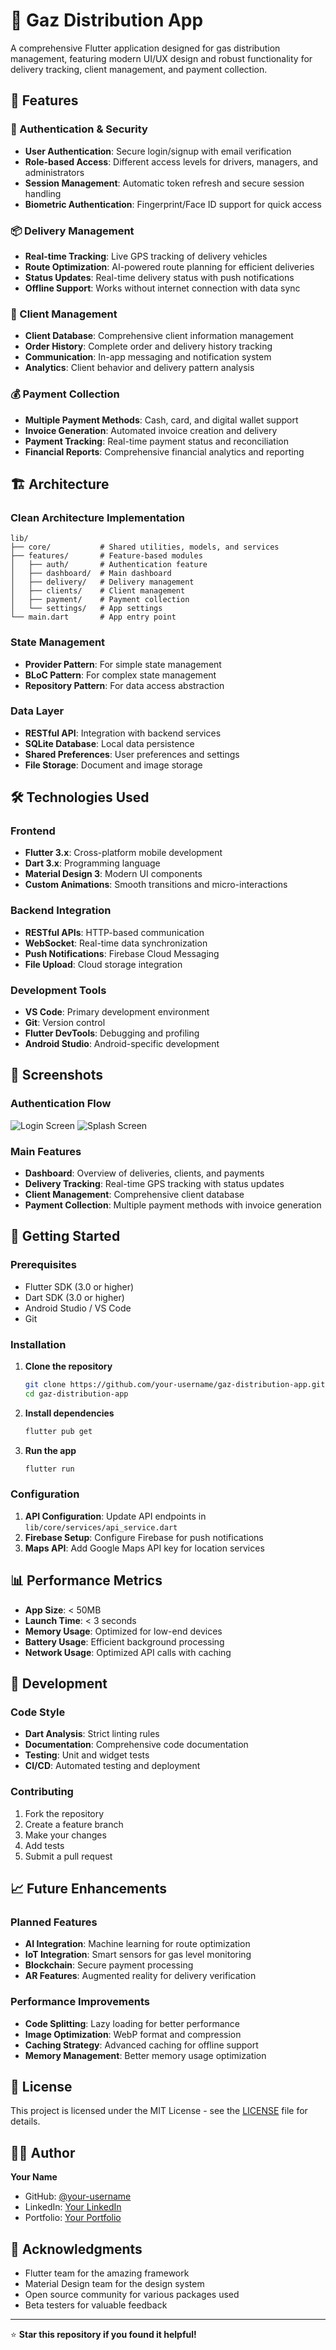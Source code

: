 # 🚀 Gaz Distribution App

A comprehensive Flutter application designed for gas distribution management, featuring modern UI/UX design and robust functionality for delivery tracking, client management, and payment collection.

## 📱 Features

### 🔐 Authentication & Security
- **User Authentication**: Secure login/signup with email verification
- **Role-based Access**: Different access levels for drivers, managers, and administrators
- **Session Management**: Automatic token refresh and secure session handling
- **Biometric Authentication**: Fingerprint/Face ID support for quick access

### 📦 Delivery Management
- **Real-time Tracking**: Live GPS tracking of delivery vehicles
- **Route Optimization**: AI-powered route planning for efficient deliveries
- **Status Updates**: Real-time delivery status with push notifications
- **Offline Support**: Works without internet connection with data sync

### 👥 Client Management
- **Client Database**: Comprehensive client information management
- **Order History**: Complete order and delivery history tracking
- **Communication**: In-app messaging and notification system
- **Analytics**: Client behavior and delivery pattern analysis

### 💰 Payment Collection
- **Multiple Payment Methods**: Cash, card, and digital wallet support
- **Invoice Generation**: Automated invoice creation and delivery
- **Payment Tracking**: Real-time payment status and reconciliation
- **Financial Reports**: Comprehensive financial analytics and reporting

## 🏗️ Architecture

### Clean Architecture Implementation
```
lib/
├── core/           # Shared utilities, models, and services
├── features/       # Feature-based modules
│   ├── auth/       # Authentication feature
│   ├── dashboard/  # Main dashboard
│   ├── delivery/   # Delivery management
│   ├── clients/    # Client management
│   ├── payment/    # Payment collection
│   └── settings/   # App settings
└── main.dart       # App entry point
```

### State Management
- **Provider Pattern**: For simple state management
- **BLoC Pattern**: For complex state management
- **Repository Pattern**: For data access abstraction

### Data Layer
- **RESTful API**: Integration with backend services
- **SQLite Database**: Local data persistence
- **Shared Preferences**: User preferences and settings
- **File Storage**: Document and image storage

## 🛠️ Technologies Used

### Frontend
- **Flutter 3.x**: Cross-platform mobile development
- **Dart 3.x**: Programming language
- **Material Design 3**: Modern UI components
- **Custom Animations**: Smooth transitions and micro-interactions

### Backend Integration
- **RESTful APIs**: HTTP-based communication
- **WebSocket**: Real-time data synchronization
- **Push Notifications**: Firebase Cloud Messaging
- **File Upload**: Cloud storage integration

### Development Tools
- **VS Code**: Primary development environment
- **Git**: Version control
- **Flutter DevTools**: Debugging and profiling
- **Android Studio**: Android-specific development

## 📱 Screenshots

### Authentication Flow
![Login Screen](flutter_01.png)
![Splash Screen](flutter_02.png)

### Main Features
- **Dashboard**: Overview of deliveries, clients, and payments
- **Delivery Tracking**: Real-time GPS tracking with status updates
- **Client Management**: Comprehensive client database
- **Payment Collection**: Multiple payment methods with invoice generation

## 🚀 Getting Started

### Prerequisites
- Flutter SDK (3.0 or higher)
- Dart SDK (3.0 or higher)
- Android Studio / VS Code
- Git

### Installation

1. **Clone the repository**
   ```bash
   git clone https://github.com/your-username/gaz-distribution-app.git
   cd gaz-distribution-app
   ```

2. **Install dependencies**
   ```bash
   flutter pub get
   ```

3. **Run the app**
   ```bash
   flutter run
   ```

### Configuration

1. **API Configuration**: Update API endpoints in `lib/core/services/api_service.dart`
2. **Firebase Setup**: Configure Firebase for push notifications
3. **Maps API**: Add Google Maps API key for location services

## 📊 Performance Metrics

- **App Size**: < 50MB
- **Launch Time**: < 3 seconds
- **Memory Usage**: Optimized for low-end devices
- **Battery Usage**: Efficient background processing
- **Network Usage**: Optimized API calls with caching

## 🔧 Development

### Code Style
- **Dart Analysis**: Strict linting rules
- **Documentation**: Comprehensive code documentation
- **Testing**: Unit and widget tests
- **CI/CD**: Automated testing and deployment

### Contributing
1. Fork the repository
2. Create a feature branch
3. Make your changes
4. Add tests
5. Submit a pull request

## 📈 Future Enhancements

### Planned Features
- **AI Integration**: Machine learning for route optimization
- **IoT Integration**: Smart sensors for gas level monitoring
- **Blockchain**: Secure payment processing
- **AR Features**: Augmented reality for delivery verification

### Performance Improvements
- **Code Splitting**: Lazy loading for better performance
- **Image Optimization**: WebP format and compression
- **Caching Strategy**: Advanced caching for offline support
- **Memory Management**: Better memory usage optimization

## 📄 License

This project is licensed under the MIT License - see the [LICENSE](LICENSE) file for details.

## 👨‍💻 Author

**Your Name**
- GitHub: [@your-username](https://github.com/your-username)
- LinkedIn: [Your LinkedIn](https://linkedin.com/in/your-profile)
- Portfolio: [Your Portfolio](https://your-portfolio.com)

## 🙏 Acknowledgments

- Flutter team for the amazing framework
- Material Design team for the design system
- Open source community for various packages used
- Beta testers for valuable feedback

---

⭐ **Star this repository if you found it helpful!**
